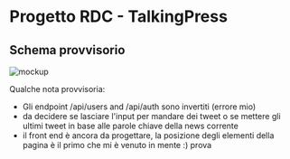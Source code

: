 <h1> Progetto RDC - TalkingPress </h1>
<h2>Schema provvisorio</h2>

![mockup](https://user-images.githubusercontent.com/57904745/120097198-7ece3900-c12f-11eb-9f18-25758cb45075.png)


<p>
  Qualche nota provvisoria:
  <ul>
    <li> Gli endpoint /api/users and /api/auth sono invertiti (errore mio) </li>
    <li> da decidere se lasciare l'input per mandare dei tweet o se mettere gli ultimi tweet in base alle parole chiave della news corrente </li>
    <li> il front end è ancora da progettare, la posizione degli elementi della pagina è il primo che mi è venuto in mente :) prova </li>
  </ul>
</p>

